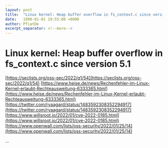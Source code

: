 ```yaml
---
layout: post
title:  "Linux kernel: Heap buffer overflow in fs_context.c since version 5.1"
date:   1990-01-01 19:55:00 +0000
author: PfiatDe
excerpt_separator: <!--more-->
---
```


# Linux kernel: Heap buffer overflow in fs_context.c since version 5.1
[https://seclists.org/oss-sec/2022/q1/54](https://seclists.org/oss-sec/2022/q1/54)
[https://www.heise.de/news/Rechenfehler-im-Linux-Kernel-erlaubt-Rechteausweitung-6333365.html](https://www.heise.de/news/Rechenfehler-im-Linux-Kernel-erlaubt-Rechteausweitung-6333365.html)
[https://twitter.com/ryaagard/status/1483592308352294917](https://twitter.com/ryaagard/status/1483592308352294917)
[https://www.willsroot.io/2022/01/cve-2022-0185.html](https://www.willsroot.io/2022/01/cve-2022-0185.html)
[https://www.openwall.com/lists/oss-security/2022/01/25/14](https://www.openwall.com/lists/oss-security/2022/01/25/14)

...
<!--more-->
